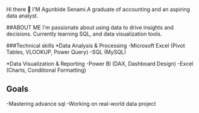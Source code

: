   Hi there 👋 I'M Agunbide Senami.A graduate of accounting and an aspiring data analyst.
  

 ##ABOUT ME
 I'm passionate about using data to drive insights and decisions. Currently learning SQL, and data visualization tools.
 

 ###Technical skills
 *Data Analysis & Processing
 -Microsoft Excel (Pivot Tables, VLOOKUP, Power Query)
 -SQL (MySQL)

*Data Visualization & Reporting
-Power BI (DAX, Dashboard Design)
-Excel (Charts, Conditional Formatting)

## Goals
-Mastering advance sql
-Working on real-world data project




 
 

<!--
**Senami-O/Senami-O** is a ✨ _special_ ✨ repository because its `README.md` (this file) appears on your GitHub profile.

Here are some ideas to get you started:      

- 🔭 I’m currently working on ...
- 🌱 I’m currently learning ...
- 👯 I’m looking to collaborate on ...
- 🤔 I’m looking for help with ...
- 💬 Ask me about ...
- 📫 How to reach me: ...
- 😄 Pronouns: ...
- ⚡ Fun fact: ...
-->
